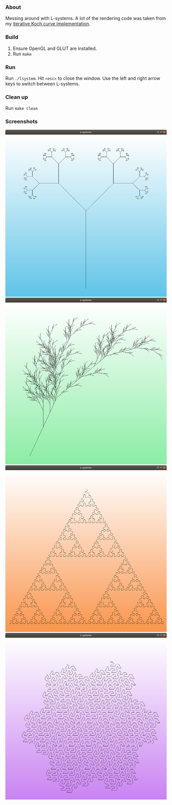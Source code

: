 ### About

Messing around with L-systems. A lot of the rendering code was taken from my [iterative Koch curve implementation](https://github.com/ajnirp/koch).

### Build

1. Ensure OpenGL and GLUT are installed.
2. Run `make`

### Run

Run `./lsystem`. Hit `<esc>` to close the window. Use the left and right arrow keys to switch between L-systems.

### Clean up

Run `make clean`

### Screenshots

![Fractal tree output](screenshots/fractal_tree.png)
![Barnsley fern output](screenshots/barnsley_fern.png)
![Sierpinski triangle output](screenshots/sierpinski_triangle.png)
![Hexagonal gosper curve output](screenshots/hexagonal_gosper_curve.png)
